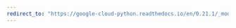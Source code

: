 ```yaml
---
redirect_to: "https://google-cloud-python.readthedocs.io/en/0.21.1/_modules/google/cloud/bigtable/row.html"
---
```

